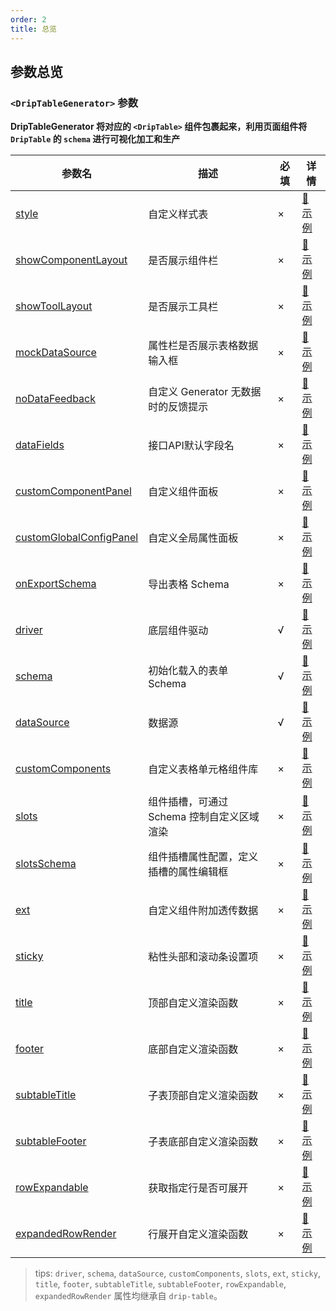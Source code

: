 ```yaml
---
order: 2
title: 总览
---
```


## 参数总览

### `<DripTableGenerator>` 参数

**DripTableGenerator 将对应的 `<DripTable>` 组件包裹起来，利用页面组件将 `DripTable` 的 `schema` 进行可视化加工和生产**

| 参数名 | 描述 | 必填 | 详情 |
| ----- | ---- | ---- | ---- |
| [style](/drip-table/props/style) | 自定义样式表 | × | [🔗 示例](/drip-table/props/style) |
| [showComponentLayout](/drip-table-generator/props/show-component-layout) | 是否展示组件栏 | × | [🔗 示例](/drip-table-generator/props/show-component-layout) |
| [showToolLayout](/drip-table-generator/props/show-tool-layout) | 是否展示工具栏 | × | [🔗 示例](/drip-table-generator/props/show-tool-layout) |
| [mockDataSource](/drip-table-generator/props/mock-data-source) | 属性栏是否展示表格数据输入框 | × | [🔗 示例](/drip-table-generator/props/mock-data-source) |
| [noDataFeedback](/drip-table-generator/props/no-data-feedback) | 自定义 Generator 无数据时的反馈提示 | × | [🔗 示例](/drip-table-generator/props/no-data-feedback) |
| [dataFields](/drip-table-generator/props/data-fields) | 接口API默认字段名 | × | [🔗 示例](/drip-table-generator/props/data-fields) |
| [customComponentPanel](/drip-table-generator/props/custom-component-panel) | 自定义组件面板 | × | [🔗 示例](/drip-table-generator/props/custom-component-panel) |
| [customGlobalConfigPanel](/drip-table-generator/props/custom-global-config-panel) | 自定义全局属性面板 | × | [🔗 示例](/drip-table-generator/props/custom-global-config-panel) |
| [onExportSchema](/drip-table-generator/props/on-export-schema) | 导出表格 Schema | × | [🔗 示例](/drip-table-generator/props/on-export-schema) |
| [driver](/drip-table/props/driver) | 底层组件驱动 | √ | [🔗 示例](/drip-table/props/driver) |
| [schema](/drip-table/props/schema) | 初始化载入的表单 Schema | √ | [🔗 示例](/drip-table/props/schema) |
| [dataSource](/drip-table/props/data-source) | 数据源 | √ | [🔗 示例](/drip-table/props/data-source) |
| [customComponents](/drip-table/props/components) | 自定义表格单元格组件库 | × | [🔗 示例](/drip-table/props/components) |
| [slots](/drip-table/props/slots) | 组件插槽，可通过 Schema 控制自定义区域渲染 | × | [🔗 示例](/drip-table/props/slots) |
| [slotsSchema](/drip-table-generator/props/slots-schema) | 组件插槽属性配置，定义插槽的属性编辑框 | × | [🔗 示例](/drip-table-generator/props/slots-schema) |
| [ext](/drip-table/props/ext) | 自定义组件附加透传数据 | × | [🔗 示例](/drip-table/props/ext) |
| [sticky](/drip-table/props/sticky) | 粘性头部和滚动条设置项 | × | [🔗 示例](/drip-table/props/sticky) |
| [title](/drip-table/props/title) | 顶部自定义渲染函数 | × | [🔗 示例](/drip-table/props/title) |
| [footer](/drip-table/props/footer) | 底部自定义渲染函数 | × | [🔗 示例](/drip-table/props/footer) |
| [subtableTitle](/drip-table/props/subtable-title) | 子表顶部自定义渲染函数 | × | [🔗 示例](/drip-table/props/subtable-title) |
| [subtableFooter](/drip-table/props/subtable-footer) | 子表底部自定义渲染函数 | × | [🔗 示例](/drip-table/props/subtable-footer) |
| [rowExpandable](/drip-table/props/row-expandable) | 获取指定行是否可展开 | × | [🔗 示例](/drip-table/props/row-expandable) |
| [expandedRowRender](/drip-table/props/expanded-row-render) | 行展开自定义渲染函数 | × | [🔗 示例](/drip-table/props/expanded-row-render) |

> tips: `driver`, `schema`, `dataSource`, `customComponents`, `slots`, `ext`, `sticky`, `title`, `footer`, `subtableTitle`, `subtableFooter`, `rowExpandable`, `expandedRowRender` 属性均继承自 `drip-table`。
